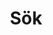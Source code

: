 ---
title: "Sök"
slug: "search"
layout: "search"
outputs:
    - html
    - json
menu:
    main:
        weight: -60
        params:
            icon: search
---